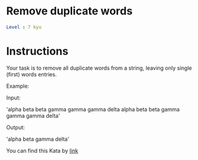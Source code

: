 # Remove duplicate words

```yaml
Level : 7 kyu
```

# Instructions

Your task is to remove all duplicate words from a string, leaving only single (first) words entries.

Example:

Input:

'alpha beta beta gamma gamma gamma delta alpha beta beta gamma gamma gamma delta'

Output:

'alpha beta gamma delta'

You can find this Kata by [link](https://www.codewars.com/kata/5b39e3772ae7545f650000fc/train/java)